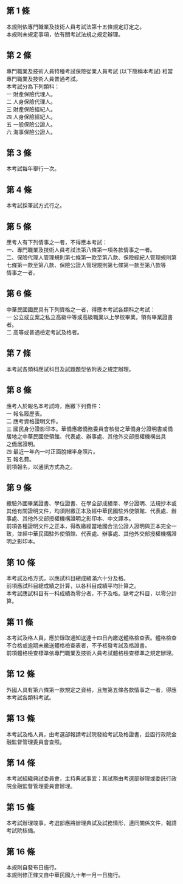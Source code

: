 第 1 條
-------
本規則依專門職業及技術人員考試法第十五條規定訂定之。  
本規則未規定事項，依有關考試法規之規定辦理。

第 2 條
-------
專門職業及技術人員特種考試保險從業人員考試 (以下簡稱本考試) 相當  
專門職業及技術人員普通考試。  
本考試分為下列類科：  
一  財產保險代理人。  
二  人身保險代理人。  
三  財產保險經紀人。  
四  人身保險經紀人。  
五  一般保險公證人。  
六  海事保險公證人。

第 3 條
-------
本考試每年舉行一次。

第 4 條
-------
本考試採筆試方式行之。

第 5 條
-------
應考人有下列情事之一者，不得應本考試：  
一、專門職業及技術人員考試法第八條第一項各款情事之一者。  
二、保險代理人管理規則第七條第一款至第八款、保險經紀人管理規則第  
    七條第一款至第八款、保險公證人管理規則第七條第一款至第八款等  
    情事之一者。

第 6 條
-------
中華民國國民具有下列資格之一者，得應本考試各類科之考試：  
一  公立或立案之私立高級中等或高級職業以上學校畢業，領有畢業證書  
    者。  
二  高等或普通檢定考試及格者。

第 7 條
-------
本考試各類科應試科目及試題題型依附表之規定辦理。

第 8 條
-------
應考人於報名本考試時，應繳下列費件：  
一  報名履歷表。  
二  應考資格證明文件。  
三  國民身分證影印本。華僑應繳僑務委員會核發之華僑身分證明書或僑  
    居地之中華民國使領館、代表處、辦事處、其他外交部授權機構出具  
    之僑居證明。  
四  最近一年內一吋正面脫帽半身照片。  
五  報名費。  
前項報名，以通訊方式為之。

第 9 條
-------
繳驗外國畢業證書、學位證書、在學全部成績單、學分證明、法規抄本或  
其他有關證明文件，均須附繳正本及經中華民國駐外使領館、代表處、辦  
事處、其他外交部授權機構證明之影印本、中文譯本。  
前項各種證明文件之正本，得改繳經當地國合法公證人證明與正本完全一  
致，並經中華民國駐外使領館、代表處、辦事處、其他外交部授權機構證  
明之影印本。

第 10 條
--------
本考試及格方式，以應試科目總成績滿六十分及格。                    
前項應試科目總成績之計算，以各科目成績平均計算之。                
本考試應試科目有一科成績為零分者，不予及格。缺考之科目，以零分計  
算。

第 11 條
--------
本考試及格人員，應於錄取通知送達十四日內繳送體格檢查表。體格檢查  
不合格或逾期未繳送體格檢查表者，不予核發考試及格證書。            
前項體格檢查標準依專門職業及技術人員考試體格檢查標準之規定辦理。

第 12 條
--------
外國人具有第六條第一款規定之資格，且無第五條各款情事之一者，得應  
本考試各類科考試。

第 13 條
--------
本考試及格人員，由考選部報請考試院發給考試及格證書，並函行政院金  
融監督管理委員會查照。

第 14 條
--------
本考試組織典試委員會，主持典試事宜；其試務由考選部辦理或委託行政  
院金融監督管理委員會辦理。

第 15 條
--------
本考試辦理竣事，考選部應將辦理典試及試務情形，連同關係文件，報請  
考試院核備。

第 16 條
--------
本規則自發布日施行。  
本規則修正條文自中華民國九十年一月一日施行。

